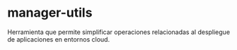 # manager-utils
Herramienta que permite simplificar operaciones relacionadas al despliegue de aplicaciones en entornos cloud.
